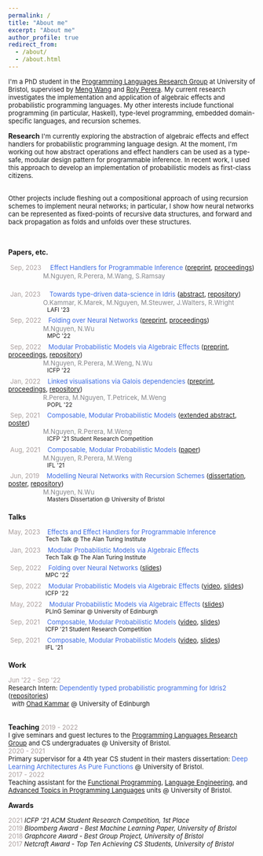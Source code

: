 ```yaml
---
permalink: /
title: "About me"
excerpt: "About me"
author_profile: true
redirect_from:
  - /about/
  - /about.html
---
```



<font size="2"> I'm a PhD student in the <a href="https://bristolpl.github.io/">Programming Languages Research Group</a> at University of Bristol, supervised by <a href="https://mengwangoxf.github.io/">Meng Wang</a> and <a href="https://www.turing.ac.uk/people/researchers/roly-perera">Roly Perera</a>. My current research investigates the implementation and application of algebraic effects and probabilistic programming languages. My other interests include functional programming (in particular, Haskell), type-level programming, embedded domain-specific languages, and recursion schemes. </font>
<br>

**Research**
<font size="2"> I'm currently exploring the abstraction of algebraic effects and effect handlers for probabilistic programming language design. At the moment, I'm working out how abstract operations and effect handlers can be used as a type-safe, modular design pattern for programmable inference.  In recent work, I used this approach to develop an implementation of probabilistic models as first-class citizens. <br><br>
<!-- This is implemented as an eDSL called <a href="https://github.com/min-nguyen/wasabaye">Wasabaye</a> in Haskell. <br> <br> -->

Other projects include fleshing out a compositional approach of using recursion schemes to implement neural networks; in particular, I show how neural networks can be represented as fixed-points of recursive data structures, and forward and back propagation as folds and unfolds over these structures.
<!-- This is implemented as an eDSL called <a href="https://github.com/min-nguyen/catana">Catana</a> in Haskell. -->
</font> <br>


**Papers, etc.**

 <font size="2px"><span style="color:#AA9E9D">Sep, 2023</span>     <span style="color:#3C6BE4"> Effect Handlers for Programmable Inference </span> (<a href="https://arxiv.org/abs/2303.01328">preprint</a>, <a href="https://min-nguyen.github.io/files/papers/haskell23.pdf">proceedings</a>) </font><br/>
 <span style="color:#85868B">                 <font size="2">M.Nguyen, R.Perera, M.Wang, S.Ramsay</font> </span><br/>
 <sup>                       </sup><br/>
 <font size="2px"><span style="color:#AA9E9D">Jan, 2023</span>     <span style="color:#3C6BE4"> Towards
type-driven data-science in Idris </span>  (<a href="https://min-nguyen.github.io/files/papers/lafi23-abstract.pdf">abstract</a>, <a href="https://github.com/idris-bayes">repository</a>) </font><br/>
 <span style="color:#85868B">                 <font size="2">O.Kammar, K.Marek, M.Nguyen, M.Steuwer, J.Walters, R.Wright </font> </span><br/>
 <sup>                       LAFI '23</sup><br/>
 <font size="2px"><span style="color:#AA9E9D">Sep, 2022</span>     <span style="color:#3C6BE4">Folding over Neural Networks</span> (<a href="https://arxiv.org/pdf/2207.01090.pdf">preprint</a>, <a href="https://link.springer.com/chapter/10.1007/978-3-031-16912-0_5">proceedings</a>) </font><br/>
 <span style="color:#85868B">                 <font size="2">M.Nguyen, N.Wu </font> </span><br/>
 <sup>                       MPC '22</sup><br/>
 <font size="2px"><span style="color:#AA9E9D">Sep, 2022</span>     <span style="color:#3C6BE4">Modular Probabilistic Models via Algebraic Effects</span> (<a href="https://arxiv.org/pdf/2203.04608.pdf">preprint</a>, <a href="https://dl.acm.org/doi/pdf/10.1145/3547635">proceedings</a>, <a href="https://github.com/min-nguyen/prob-fx">repository</a>) </font><br/>
 <span style="color:#85868B">                 <font size="2">M.Nguyen, R.Perera, M.Weng, N.Wu </font> </span><br/>
 <sup>                       ICFP '22</sup><br/>
 <font size="2px"><span style="color:#AA9E9D">Jan, 2022</span>     <span style="color:#3C6BE4">Linked visualisations via Galois dependencies</span> (<a href="https://arxiv.org/pdf/2109.00445.pdf">preprint</a>, <a href="https://dl.acm.org/doi/pdf/10.1145/3498668">proceedings</a>, <a href="https://github.com/explorable-viz/fluid">repository</a>) </font><br/>
 <span style="color:#85868B">                 <font size="2">R.Perera, M.Nguyen, T.Petricek, M.Weng </font> </span><br/>
 <sup>                       POPL '22</sup><br/>
 <font size="2"><span style="color:#AA9E9D">Sep, 2021</span>     <span style="color:#3C6BE4">Composable, Modular Probabilistic Models</span> (<a href="https://min-nguyen.github.io/files/papers/icfp21-abstract.pdf">extended abstract</a>, <a href="https://min-nguyen.github.io/files/papers/icfp21-poster.pdf">poster</a>) </font><br/>
 <span style="color:#85868B">                 <font size="2">M.Nguyen, R.Perera, M.Weng </font> </span><br/>
 <sup>                       ICFP '21 Student Research Competition</sup><br/>
 <font size="2"><span style="color:#AA9E9D">Aug, 2021</span>     <span style="color:#3C6BE4">Composable, Modular Probabilistic Models</span> (<a href="https://ifl21.cs.ru.nl/Program?action=download&upname=IFL21_Nguyen.pdf">paper</a>) </font><br/>
 <span style="color:#85868B">                 <font size="2">M.Nguyen, R.Perera, M.Weng </font> </span><br/>
 <sup>                       IFL '21</sup><br/>
 <font size="2"><span style="color:#AA9E9D">Jun, 2019</span>     <span style="color:#3C6BE4">Modelling Neural Networks with Recursion Schemes</span> (<a href="https://min-nguyen.github.io/files/papers/modelling-nns-with-recursion-schemes.pdf">dissertation</a>, <a href="https://min-nguyen.github.io/files/papers/masters-thesis-poster.pdf">poster</a>, <a href="https://github.com/min-nguyen/catana">repository</a>) </font><br/>
 <span style="color:#85868B">                 <font size="2">M.Nguyen, N.Wu </font> </span><br/>
 <sup>                       Masters Dissertation @ University of Bristol</sup>

**Talks**

<font size="2"><span style="color:#AA9E9D">May, 2023</span>     <span  style="color:#3C6BE4">Effects and Effect Handlers for Programmable Inference</span>  <br/></font>
 <sup>                      Tech Talk @ The Alan Turing Institute</sup><br/>
 <font size="2"><span style="color:#AA9E9D">Jan, 2023</span>     <span  style="color:#3C6BE4">Modular Probabilistic Models via Algebraic Effects</span>  <br/></font>
 <sup>                      Tech Talk @ The Alan Turing Institute</sup><br/>
 <font size="2"><span style="color:#AA9E9D">Sep, 2022</span>     <span  style="color:#3C6BE4">Folding over Neural Networks</span> (<a href="https://min-nguyen.github.io/files/talks/MPC-22.pdf">slides</a>) <br/></font>
 <sup>                      MPC '22</sup><br/>
 <font size="2"><span style="color:#AA9E9D">Sep, 2022</span>     <span  style="color:#3C6BE4">Modular Probabilistic Models via Algebraic Effects</span> (<a href="https://www.youtube.com/watch?v=xLgqx4DK49k">video</a>, <a href="https://min-nguyen.github.io/files/talks/ICFP-22.pdf">slides</a>) <br/></font>
 <sup>                      ICFP '22</sup><br/>
 <font size="2"><span style="color:#AA9E9D">May, 2022</span>     <span  style="color:#3C6BE4">Modular Probabilistic Models via Algebraic Effects</span> (<a href="https://min-nguyen.github.io/files/talks/PLInG-22.pdf">slides</a>) <br/></font>
 <sup>                      PLInG Seminar @ University of Edinburgh</sup><br/>
 <font size="2"><span style="color:#AA9E9D">Sep, 2021</span>     <span  style="color:#3C6BE4">Composable, Modular Probabilistic Models</span> (<a href="https://www.youtube.com/watch?v=_ODExz59p6E">video</a>, <a href="https://min-nguyen.github.io/files/slides/ICFP-21.pdf">slides</a>) <br/></font>
 <sup>                      ICFP '21 Student Research Competition</sup><br/>
 <font size="2"><span style="color:#AA9E9D">Sep, 2021</span>     <span  style="color:#3C6BE4">Composable, Modular Probabilistic Models</span> (<a href="https://youtu.be/hLxTULZXsUQ">video</a>, <a href="https://min-nguyen.github.io/files/talks/IFL-21.pdf">slides</a>) <br/></font>
 <sup>                      IFL '21</sup><br/>

**Work**

<font size="2"><span style="color:#AA9E9D">Jun '22 - Sep '22</span> <br>
Research Intern: <span style="color:#3C6BE4">Dependently typed probabilistic programming for Idris2</span> (<a href="https://github.com/idris-bayes">repositories</a>) <br>   <em> with </em> <a href="http://denotational.co.uk/">Ohad Kammar</a> @ University of Edinburgh <br/></font> <br>

**Teaching**
<font size="2">
<span style="color:#AA9E9D">2019 - 2022</span> <br>
I give seminars and guest lectures to the <a href="https://bristolpl.github.io/">Programming Languages Research Group</a> and CS undergraduates @ University of Bristol. <br>
<span style="color:#AA9E9D">2020 - 2021</span> <br>
Primary supervisor for a 4th year CS student in their masters dissertation: <span  style="color:#3C6BE4">Deep Learning Architectures As Pure Functions</span> @ University of Bristol. <br>
<span style="color:#AA9E9D">2017 - 2022</span> <br>
Teaching assistant for the <a href="https://www.bris.ac.uk/unit-programme-catalogue/UnitDetails.jsa?unitCode=COMS10016">Functional Programming</a>, <a href="https://www.bris.ac.uk/unit-programme-catalogue/UnitDetails.jsa;jsessionid=4895129B4D3B9CE9252E3430588DFD92?ayrCode=17%2F18&unitCode=COMS22201">Language Engineering</a>, and <a href="https://www.bristol.ac.uk/unit-programme-catalogue/UnitDetails.jsa;jsessionid=523DFF5AD0E44080C9EBAD20F58B9DAE?ayrCode=20%2F21&unitCode=COMSM0066">Advanced Topics in Programming Languages</a> units @ University of Bristol.
</font> <br>


<!-- **Other talks**

 <font size="2"><span style="color:#AA9E9D">Oct, 2021</span>     <span  style="color:#3C6BE4">Effects for Less - Alexis King</span> (<a href="https://min-nguyen.github.io/files/slides/effects-for-less">slides</a>, <a href="https://www.youtube.com/watch?v=0jI-AlWEwYI&t=1012s">original talk</a>) <br/></font>
 <sup>                      Guest Lecture: Advanced Topics in PL @ University of Bristol</sup><br/>
 <font size="2"><span style="color:#AA9E9D">Mar, 2021</span>     <span  style="color:#3C6BE4">Extensible Effects: An Alternative to Monad Transformers - Kiselyov, Oleg, et al.</span> (<a href="https://min-nguyen.github.io/files/slides/extensible-effects.pdf">slides</a>, <a href="https://legacy.cs.indiana.edu/~sabry/papers/exteff.pdf">original paper</a>) <br/></font>
 <sup>                      PL Seminar @ University of Bristol</sup><br/>
 <font size="2"><span style="color:#AA9E9D">Nov, 2020</span>     <span  style="color:#3C6BE4">First Class Type Families - Li-yao Xia</span> (<a href="https://github.com/min-nguyen/first-class-families/blob/main/FirstClassFamilies.hs">demo</a>, <a href="https://hackage.haskell.org/package/first-class-families">original library</a>) <br/></font>
 <sup>                      PL Seminar @ University of Bristol</sup><br/>
 <font size="2"><span style="color:#AA9E9D">Aug, 2020</span>     <span  style="color:#3C6BE4">A Theory of Changes for Higher-Order Languages - Cai, Yufei, et al.</span> (<a href="https://github.com/min-nguyen/first-class-families/blob/main/incremental-computation.pdf">slides</a>, <a href="https://inc-lc.github.io/resources/pldi14-ilc-author-final.pdf">original paper</a>) <br/></font>
<sup>                      PL Seminar @ University of Bristol</sup><br/> -->

**Awards**

<font size="2">
<span style="color:#AA9E9D">2021</span> <span><i>ICFP '21 ACM Student Research Competition, 1st Place</i></span><br>
<span style="color:#AA9E9D">2019</span> <span><i>Bloomberg Award - Best Machine Learning Paper, University of Bristol</i></span><br>
<span style="color:#AA9E9D">2018</span> <span><i>Graphcore Award - Best Group Project, University of Bristol</i></span><br>
<span style="color:#AA9E9D">2017</span> <span><i>Netcraft Award - Top Ten Achieving CS Students, University of Bristol</i></span>
</font><br/>


